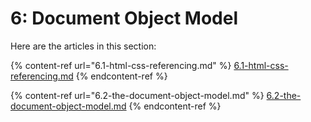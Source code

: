 # 6: Document Object Model

Here are the articles in this section:

{% content-ref url="6.1-html-css-referencing.md" %}
[6.1-html-css-referencing.md](6.1-html-css-referencing.md)
{% endcontent-ref %}

{% content-ref url="6.2-the-document-object-model.md" %}
[6.2-the-document-object-model.md](6.2-the-document-object-model.md)
{% endcontent-ref %}
